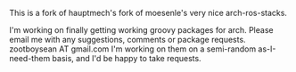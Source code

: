 This is a fork of hauptmech's fork of moesenle's very nice arch-ros-stacks.

I'm working on finally getting working groovy packages for arch. Please email me with any suggestions, comments or package requests. zootboysean AT gmail.com I'm working on them on a semi-random as-I-need-them basis, and I'd be happy to take requests. 
